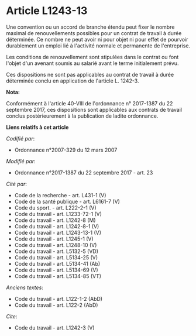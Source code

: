 # Article L1243-13

Une convention ou un accord de branche étendu peut fixer le nombre maximal de renouvellements possibles pour un contrat de
travail à durée déterminée. Ce nombre ne peut avoir ni pour objet ni pour effet de pourvoir durablement un emploi lié à
l'activité normale et permanente de l'entreprise. 

Les conditions de renouvellement sont stipulées dans le contrat ou font l'objet d'un avenant soumis au salarié avant le terme
initialement prévu. 

Ces dispositions ne sont pas applicables au contrat de travail à durée déterminée conclu en application de l'article L.
1242-3.

**Nota:**

Conformément à l'article 40-VIII de l'ordonnance n° 2017-1387 du 22 septembre 2017, ces dispositions sont applicables aux
contrats de travail conclus postérieurement à la publication de ladite ordonnance.

**Liens relatifs à cet article**

_Codifié par_:

  - Ordonnance n°2007-329 du 12 mars 2007

_Modifié par_:

  - Ordonnance n°2017-1387 du 22 septembre 2017 - art. 23

_Cité par_:

  - Code de la recherche - art. L431-1 (V)
  - Code de la santé publique - art. L6161-7 (V)
  - Code du sport. - art. L222-2-1 (V)
  - Code du travail - art. L1233-72-1 (V)
  - Code du travail - art. L1242-8 (M)
  - Code du travail - art. L1242-8-1 (V)
  - Code du travail - art. L1243-13-1 (V)
  - Code du travail - art. L1245-1 (V)
  - Code du travail - art. L1248-10 (V)
  - Code du travail - art. L5132-5 (VD)
  - Code du travail - art. L5134-25 (V)
  - Code du travail - art. L5134-41 (Ab)
  - Code du travail - art. L5134-69 (V)
  - Code du travail - art. L5134-85 (VT)

_Anciens textes_:

  - Code du travail - art. L122-1-2 (AbD)
  - Code du travail - art. L122-2 (AbD)

_Cite_:

  - Code du travail - art. L1242-3 (V)
